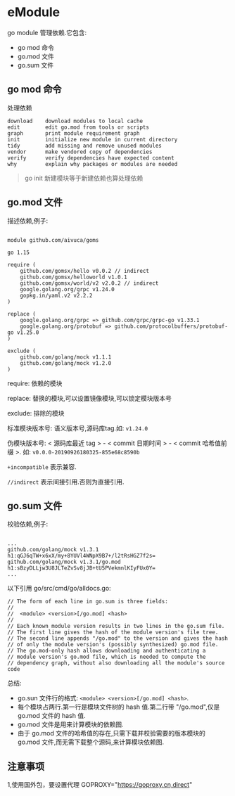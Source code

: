 # eModule

go module 管理依赖.它包含:

- go mod 命令
- go.mod 文件
- go.sum 文件

## go mod 命令

处理依赖

```
download    download modules to local cache
edit        edit go.mod from tools or scripts
graph       print module requirement graph
init        initialize new module in current directory
tidy        add missing and remove unused modules
vendor      make vendored copy of dependencies
verify      verify dependencies have expected content
why         explain why packages or modules are needed
```

> go init 新建模块等于新建依赖也算处理依赖

## go.mod 文件

描述依赖,例子:

```

module github.com/aivuca/goms

go 1.15

require (
	github.com/gomsx/hello v0.0.2 // indirect
	github.com/gomsx/helloworld v1.0.1
	github.com/gomsx/world/v2 v2.0.2 // indirect
	google.golang.org/grpc v1.24.0
	gopkg.in/yaml.v2 v2.2.2
)

replace (
	google.golang.org/grpc => github.com/grpc/grpc-go v1.33.1
	google.golang.org/protobuf => github.com/protocolbuffers/protobuf-go v1.25.0
)

exclude (
	github.com/golang/mock v1.1.1
	github.com/golang/mock v1.2.0
)
```

require: 依赖的模块

replace: 替换的模块,可以设置镜像模块,可以锁定模块版本号

exclude: 排除的模块

标准模块版本号: 语义版本号,源码库tag.如: `v1.24.0`

伪模块版本号: < 源码库最近 tag > - < commit 日期时间 > - < commit 哈希值前缀 >. 如: `v0.0.0-20190926180325-855e68c8590b`

`+incompatible` 表示兼容.

`//indirect` 表示间接引用.否则为直接引用.

## go.sum 文件

校验依赖,例子:

```

...
github.com/golang/mock v1.3.1 h1:qGJ6qTW+x6xX/my+8YUVl4WNpX9B7+/l2tRsHGZ7f2s=
github.com/golang/mock v1.3.1/go.mod h1:sBzyDLLjw3U8JLTeZvSv8jJB+tU5PVekmnlKIyFUx0Y=
...

```

以下引用 go/src/cmd/go/alldocs.go:

```
// The form of each line in go.sum is three fields:
//
// 	<module> <version>[/go.mod] <hash>
//
// Each known module version results in two lines in the go.sum file.
// The first line gives the hash of the module version's file tree.
// The second line appends "/go.mod" to the version and gives the hash
// of only the module version's (possibly synthesized) go.mod file.
// The go.mod-only hash allows downloading and authenticating a
// module version's go.mod file, which is needed to compute the
// dependency graph, without also downloading all the module's source code
```

总结:

- go.sun 文件行的格式: `<module> <version>[/go.mod] <hash>`.
- 每个模块占两行.第一行是模块文件树的 hash 值.第二行带 "/go.mod",仅是 go.mod 文件的 hash 值.
- go.mod 文件是用来计算模块的依赖图.
- 由于 go.mod 文件的哈希值的存在,只需下载并校验需要的版本模块的 go.mod 文件,而无需下载整个源码,来计算模块依赖图.

## 注意事项

1,使用国外包，要设置代理 GOPROXY="https://goproxy.cn,direct"

